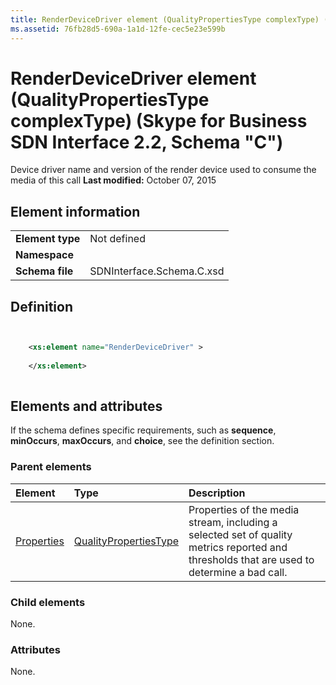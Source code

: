```yaml
---
title: RenderDeviceDriver element (QualityPropertiesType complexType) (Skype for Business SDN Interface 2.2, Schema "C")
ms.assetid: 76fb28d5-690a-1a1d-12fe-cec5e23e599b
---
```



# RenderDeviceDriver element (QualityPropertiesType complexType) (Skype for Business SDN Interface 2.2, Schema "C")
Device driver name and version of the render device used to consume the media of this call 
 **Last modified:** October 07, 2015
  
    
    


## Element information


|||
|:-----|:-----|
|**Element type**|Not defined |
|**Namespace**||
|**Schema file**|SDNInterface.Schema.C.xsd |
   

## Definition


```XML


    <xs:element name="RenderDeviceDriver" >
    
    </xs:element>
  
```


## Elements and attributes

If the schema defines specific requirements, such as **sequence**, **minOccurs**, **maxOccurs**, and **choice**, see the definition section. 
  
    
    

### Parent elements



|**Element**|**Type**|**Description**|
|:-----|:-----|:-----|
| [Properties](properties-element-qualitytype-complextype.md)| [QualityPropertiesType](qualitypropertiestype-complextype-1.md)|Properties of the media stream, including a selected set of quality metrics reported and thresholds that are used to determine a bad call. |
   

### Child elements

None. 
  
    
    

### Attributes

None. 
  
    
    

